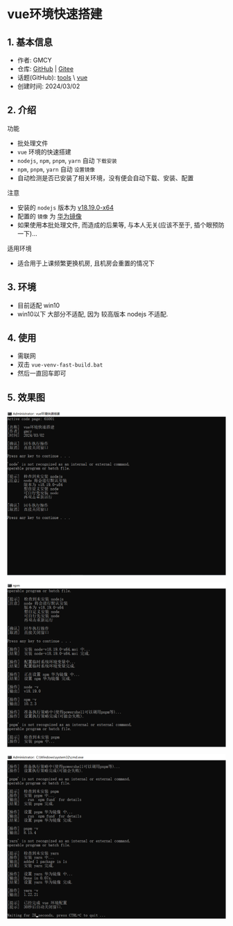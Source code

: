 # vue环境快速搭建

## 1. 基本信息

- 作者: GMCY
- 仓库: [GitHub](https://github.com/GMCY2020/Vue-Venv-Fast-Build) | [Gitee](https://gitee.com/GMCY2020/Vue-Venv-Fast-Build)
- 话题(GitHub): [tools](https://github.com/topics/tools) \ [vue](https://github.com/topics/vue)
- 创建时间: 2024/03/02

## 2. 介绍

功能	
- 批处理文件 
- `vue` 环境的快速搭建
- `nodejs`, `npm`, `pnpm`, `yarn` 自动 `下载安装`
- `npm`, `pnpm`, `yarn` 自动 `设置镜像`
- 自动检测是否已安装了相关环境，没有便会自动下载、安装、配置

注意
- 安装的 `nodejs` 版本为 [v18.19.0-x64](https://npmmirror.com/mirrors/node/v18.19.0/node-v18.19.0-x64.msi)
- 配置的 `镜像` 为 [华为镜像](https://mirrors.huaweicloud.com/repository/npm/)
- 如果使用本批处理文件, 而造成的后果等, 与本人无关(应该不至于, 插个眼预防一下)...

适用环境
- 适合用于上课频繁更换机房, 且机房会重置的情况下

## 3. 环境

- 目前适配 win10
- win10以下 大部分不适配, 因为 较高版本 nodejs 不适配.

## 4. 使用

- 需联网
- 双击 `vue-venv-fast-build.bat`
- 然后一直回车即可

## 5. 效果图

![md-01](docs/md-01.png)

![md-02](docs/md-02.png)

![md-03](docs/md-03.png)
